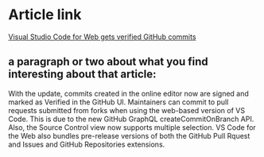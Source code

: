 # Article link
[Visual Studio Code for Web gets verified GitHub commits](https://www.infoworld.com/article/3648993/visual-studio-code-for-web-gets-verified-github-commits.html)
## a paragraph or two about what you find interesting about that article:
With the update, commits created in the online editor now are signed and marked as Verified in the GitHub UI. Maintainers can commit to pull requests submitted from forks when using the web-based version of VS Code. This is due to the new GitHub GraphQL createCommitOnBranch API. Also, the Source Control view now supports multiple selection. VS Code for the Web also bundles pre-release versions of both the GitHub Pull Rquest and Issues and GitHub Repositories extensions.